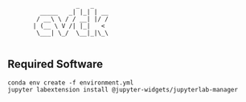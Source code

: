 ```
                   _   _    
         _____   _| |_| | __
        / __\ \ / / __| |/ /
       | (__ \ V /| |_|   < 
        \___| \_/  \__|_|\_\
                            
```


## Required Software

    conda env create -f environment.yml
    jupyter labextension install @jupyter-widgets/jupyterlab-manager


